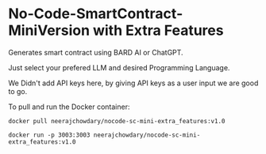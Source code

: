 # No-Code-SmartContract-MiniVersion with Extra Features

Generates smart contract using BARD AI or ChatGPT.

Just select your prefered LLM and desired Programming Language.

We Didn't add API keys here, by giving API keys as a user input we are good to go.


To pull and run the Docker container:
```
docker pull neerajchowdary/nocode-sc-mini-extra_features:v1.0

docker run -p 3003:3003 neerajchowdary/nocode-sc-mini-extra_features:v1.0
```
